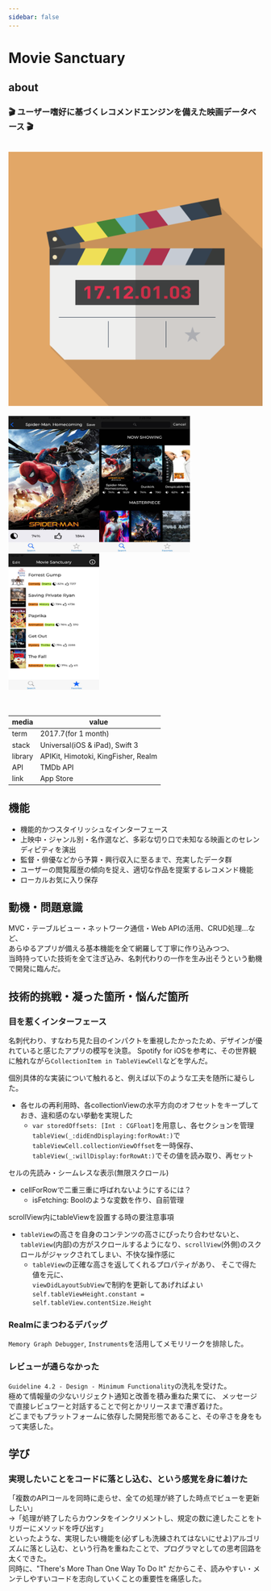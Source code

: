 ```yaml
---
sidebar: false
---
```


# Movie Sanctuary

## about

### 🎬 ユーザー嗜好に基づくレコメンドエンジンを備えた映画データベース 🎬

<br>
<div>
<img src="../img/ms0.png">
</div>
<br>
<div style="float:left;">
    <img src="../img/ms1.jpg" style="width:180px; height:270px">
</div>
<div style="float:left;">
    <img src="../img/ms2.jpg" style="width:180px; height:270px">
</div>
<div style="float:clear;">
    <img src="../img/ms3.jpg" style="width:180px; height:270px">
</div>

<br>
<br>

|media|value|
|---|---|
|term|2017.7(for 1 month)|
|stack|Universal(iOS & iPad), Swift 3|
|library|APIKit, Himotoki, KingFisher, Realm|
|API|TMDb API|
|link|App Store|

## 機能

- 機能的かつスタイリッシュなインターフェース
- 上映中・ジャンル別・名作選など、多彩な切り口で未知なる映画とのセレンディピティを演出
- 監督・俳優などから予算・興行収入に至るまで、充実したデータ群
- ユーザーの閲覧履歴の傾向を捉え、適切な作品を提案するレコメンド機能
- ローカルお気に入り保存

## 動機・問題意識

MVC・テーブルビュー・ネットワーク通信・Web APIの活用、CRUD処理...など、  
あらゆるアプリが備える基本機能を全て網羅して丁寧に作り込みつつ、  
当時持っていた技術を全て注ぎ込み、名刺代わりの一作を生み出そうという動機で開発に臨んだ。  

## 技術的挑戦・凝った箇所・悩んだ箇所

### 目を惹くインターフェース

名刺代わり、すなわち見た目のインパクトを重視したかったため、デザインが優れていると感じたアプリの模写を決意。 Spotify for iOSを参考に、その世界観に触れながら`CollectionItem in TableViewCell`などを学んだ。

個別具体的な実装について触れると、例えば以下のような工夫を随所に凝らした。

- 各セルの再利用時、各collectionViewの水平方向のオフセットをキープしておき、違和感のない挙動を実現した
    - `var storedOffsets: [Int : CGFloat]`を用意し、各セクションを管理  
    `tableView(_:didEndDisplaying:forRowAt:)`で`tableViewCell.collectionViewOffset`を一時保存、 `tableView(_:willDisplay:forRowAt:)`でその値を読み取り、再セット

セルの先読み・シームレスな表示(無限スクロール)   
- cellForRowで二重三重に呼ばれないようにするには？
    - isFetching: Boolのような変数を作り、自前管理

scrollView内にtableViewを設置する時の要注意事項  
- `tableView`の高さを自身のコンテンツの高さにぴったり合わせないと、  
`tableView`(内部)の方がスクロールするようになり、`scrollView`(外側)のスクロールがジャックされてしまい、不快な操作感に  
    - `tableView`の正確な高さを返してくれるプロパティがあり、 そこで得た値を元に、  
      `viewDidLayoutSubView`で制約を更新してあげればよい  
      `self.tableViewHeight.constant = self.tableView.contentSize.Height`

### Realmにまつわるデバッグ

`Memory Graph Debugger`, `Instruments`を活用してメモリリークを排除した。

### レビューが通らなかった

`Guideline 4.2 - Design - Minimum Functionality`の洗礼を受けた。  
極めて情報量の少ないリジェクト通知と改善を積み重ねた果てに、 メッセージで直接レビュワーと対話することで何とかリリースまで漕ぎ着けた。  
どこまでもプラットフォームに依存した開発形態であること、その辛さを身をもって実感した。

## 学び

### 実現したいことをコードに落とし込む、という感覚を身に着けた

「複数のAPIコールを同時に走らせ、全ての処理が終了した時点でビューを更新したい」  
→「処理が終了したらカウンタをインクリメントし、規定の数に達したことをトリガーにメソッドを呼び出す」  
といったような、実現したい機能を(必ずしも洗練されてはないにせよ)アルゴリズムに落とし込む、という行為を重ねたことで、プログラマとしての思考回路を太くできた。  
同時に、"There's More Than One Way To Do It" だからこそ、読みやすい・メンテしやすいコードを志向していくことの重要性を痛感した。